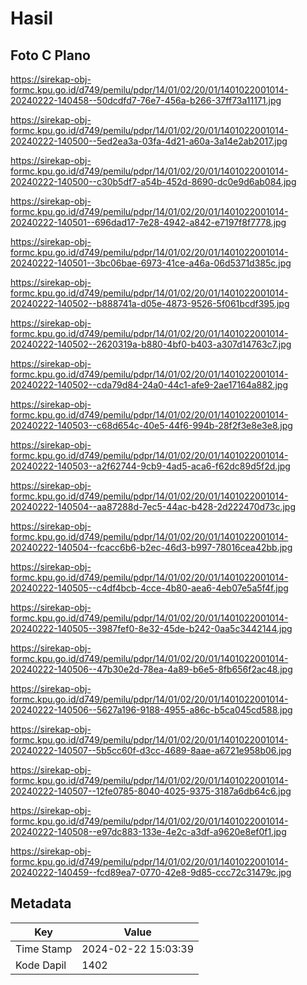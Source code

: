 # Hasil

## Foto C Plano

https://sirekap-obj-formc.kpu.go.id/d749/pemilu/pdpr/14/01/02/20/01/1401022001014-20240222-140458--50dcdfd7-76e7-456a-b266-37ff73a11171.jpg

https://sirekap-obj-formc.kpu.go.id/d749/pemilu/pdpr/14/01/02/20/01/1401022001014-20240222-140500--5ed2ea3a-03fa-4d21-a60a-3a14e2ab2017.jpg

https://sirekap-obj-formc.kpu.go.id/d749/pemilu/pdpr/14/01/02/20/01/1401022001014-20240222-140500--c30b5df7-a54b-452d-8690-dc0e9d6ab084.jpg

https://sirekap-obj-formc.kpu.go.id/d749/pemilu/pdpr/14/01/02/20/01/1401022001014-20240222-140501--696dad17-7e28-4942-a842-e7197f8f7778.jpg

https://sirekap-obj-formc.kpu.go.id/d749/pemilu/pdpr/14/01/02/20/01/1401022001014-20240222-140501--3bc06bae-6973-41ce-a46a-06d5371d385c.jpg

https://sirekap-obj-formc.kpu.go.id/d749/pemilu/pdpr/14/01/02/20/01/1401022001014-20240222-140502--b888741a-d05e-4873-9526-5f061bcdf395.jpg

https://sirekap-obj-formc.kpu.go.id/d749/pemilu/pdpr/14/01/02/20/01/1401022001014-20240222-140502--2620319a-b880-4bf0-b403-a307d14763c7.jpg

https://sirekap-obj-formc.kpu.go.id/d749/pemilu/pdpr/14/01/02/20/01/1401022001014-20240222-140502--cda79d84-24a0-44c1-afe9-2ae17164a882.jpg

https://sirekap-obj-formc.kpu.go.id/d749/pemilu/pdpr/14/01/02/20/01/1401022001014-20240222-140503--c68d654c-40e5-44f6-994b-28f2f3e8e3e8.jpg

https://sirekap-obj-formc.kpu.go.id/d749/pemilu/pdpr/14/01/02/20/01/1401022001014-20240222-140503--a2f62744-9cb9-4ad5-aca6-f62dc89d5f2d.jpg

https://sirekap-obj-formc.kpu.go.id/d749/pemilu/pdpr/14/01/02/20/01/1401022001014-20240222-140504--aa87288d-7ec5-44ac-b428-2d222470d73c.jpg

https://sirekap-obj-formc.kpu.go.id/d749/pemilu/pdpr/14/01/02/20/01/1401022001014-20240222-140504--fcacc6b6-b2ec-46d3-b997-78016cea42bb.jpg

https://sirekap-obj-formc.kpu.go.id/d749/pemilu/pdpr/14/01/02/20/01/1401022001014-20240222-140505--c4df4bcb-4cce-4b80-aea6-4eb07e5a5f4f.jpg

https://sirekap-obj-formc.kpu.go.id/d749/pemilu/pdpr/14/01/02/20/01/1401022001014-20240222-140505--3987fef0-8e32-45de-b242-0aa5c3442144.jpg

https://sirekap-obj-formc.kpu.go.id/d749/pemilu/pdpr/14/01/02/20/01/1401022001014-20240222-140506--47b30e2d-78ea-4a89-b6e5-8fb656f2ac48.jpg

https://sirekap-obj-formc.kpu.go.id/d749/pemilu/pdpr/14/01/02/20/01/1401022001014-20240222-140506--5627a196-9188-4955-a86c-b5ca045cd588.jpg

https://sirekap-obj-formc.kpu.go.id/d749/pemilu/pdpr/14/01/02/20/01/1401022001014-20240222-140507--5b5cc60f-d3cc-4689-8aae-a6721e958b06.jpg

https://sirekap-obj-formc.kpu.go.id/d749/pemilu/pdpr/14/01/02/20/01/1401022001014-20240222-140507--12fe0785-8040-4025-9375-3187a6db64c6.jpg

https://sirekap-obj-formc.kpu.go.id/d749/pemilu/pdpr/14/01/02/20/01/1401022001014-20240222-140508--e97dc883-133e-4e2c-a3df-a9620e8ef0f1.jpg

https://sirekap-obj-formc.kpu.go.id/d749/pemilu/pdpr/14/01/02/20/01/1401022001014-20240222-140459--fcd89ea7-0770-42e8-9d85-ccc72c31479c.jpg


## Metadata

| Key        | Value               |
| ---------- | ------------------- |
| Time Stamp | 2024-02-22 15:03:39 |
| Kode Dapil | 1402                |



